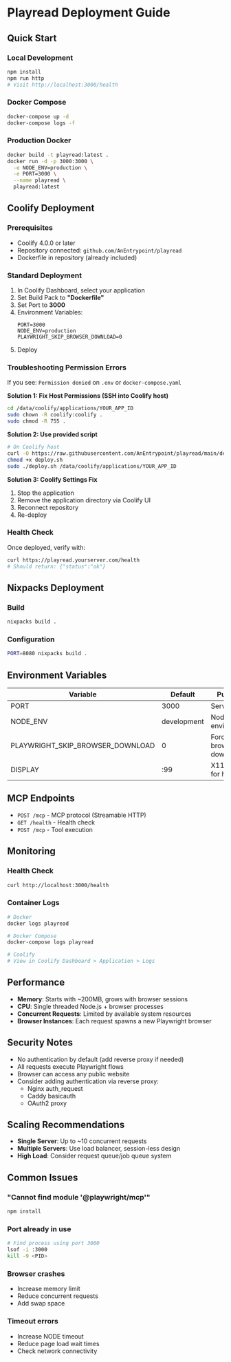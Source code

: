 # Playread Deployment Guide

## Quick Start

### Local Development
```bash
npm install
npm run http
# Visit http://localhost:3000/health
```

### Docker Compose
```bash
docker-compose up -d
docker-compose logs -f
```

### Production Docker
```bash
docker build -t playread:latest .
docker run -d -p 3000:3000 \
  -e NODE_ENV=production \
  -e PORT=3000 \
  --name playread \
  playread:latest
```

## Coolify Deployment

### Prerequisites
- Coolify 4.0.0 or later
- Repository connected: `github.com/AnEntrypoint/playread`
- Dockerfile in repository (already included)

### Standard Deployment
1. In Coolify Dashboard, select your application
2. Set Build Pack to **"Dockerfile"**
3. Set Port to **3000**
4. Environment Variables:
   ```
   PORT=3000
   NODE_ENV=production
   PLAYWRIGHT_SKIP_BROWSER_DOWNLOAD=0
   ```
5. Deploy

### Troubleshooting Permission Errors

If you see: `Permission denied` on `.env` or `docker-compose.yaml`

**Solution 1: Fix Host Permissions (SSH into Coolify host)**
```bash
cd /data/coolify/applications/YOUR_APP_ID
sudo chown -R coolify:coolify .
sudo chmod -R 755 .
```

**Solution 2: Use provided script**
```bash
# On Coolify host
curl -O https://raw.githubusercontent.com/AnEntrypoint/playread/main/deploy.sh
chmod +x deploy.sh
sudo ./deploy.sh /data/coolify/applications/YOUR_APP_ID
```

**Solution 3: Coolify Settings Fix**
1. Stop the application
2. Remove the application directory via Coolify UI
3. Reconnect repository
4. Re-deploy

### Health Check
Once deployed, verify with:
```bash
curl https://playread.yourserver.com/health
# Should return: {"status":"ok"}
```

## Nixpacks Deployment

### Build
```bash
nixpacks build .
```

### Configuration
```bash
PORT=8080 nixpacks build .
```

## Environment Variables

| Variable | Default | Purpose |
|----------|---------|---------|
| PORT | 3000 | Server port |
| NODE_ENV | development | Node environment |
| PLAYWRIGHT_SKIP_BROWSER_DOWNLOAD | 0 | Force browser download |
| DISPLAY | :99 | X11 display for headless |

## MCP Endpoints

- `POST /mcp` - MCP protocol (Streamable HTTP)
- `GET /health` - Health check
- `POST /mcp` - Tool execution

## Monitoring

### Health Check
```bash
curl http://localhost:3000/health
```

### Container Logs
```bash
# Docker
docker logs playread

# Docker Compose
docker-compose logs playread

# Coolify
# View in Coolify Dashboard > Application > Logs
```

## Performance

- **Memory**: Starts with ~200MB, grows with browser sessions
- **CPU**: Single threaded Node.js + browser processes
- **Concurrent Requests**: Limited by available system resources
- **Browser Instances**: Each request spawns a new Playwright browser

## Security Notes

- No authentication by default (add reverse proxy if needed)
- All requests execute Playwright flows
- Browser can access any public website
- Consider adding authentication via reverse proxy:
  - Nginx auth_request
  - Caddy basicauth
  - OAuth2 proxy

## Scaling Recommendations

- **Single Server**: Up to ~10 concurrent requests
- **Multiple Servers**: Use load balancer, session-less design
- **High Load**: Consider request queue/job queue system

## Common Issues

### "Cannot find module '@playwright/mcp'"
```bash
npm install
```

### Port already in use
```bash
# Find process using port 3000
lsof -i :3000
kill -9 <PID>
```

### Browser crashes
- Increase memory limit
- Reduce concurrent requests
- Add swap space

### Timeout errors
- Increase NODE timeout
- Reduce page load wait times
- Check network connectivity

